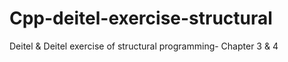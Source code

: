 # Cpp-deitel-exercise-structural
Deitel &amp; Deitel exercise of structural programming- Chapter 3 &amp; 4

